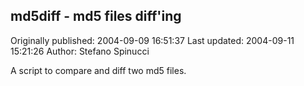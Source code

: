 ## md5diff - md5 files diff'ing

Originally published: 2004-09-09 16:51:37
Last updated: 2004-09-11 15:21:26
Author: Stefano Spinucci

A script to compare and diff two md5 files.